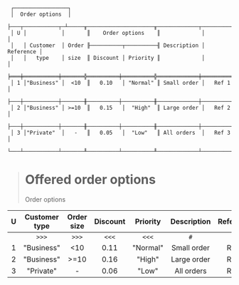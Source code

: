 ```text
 ┌─────────────────┐
 │  Order options  │
 ├───┬───────────┬─┴─────╥─────────────────────╥─────────────┬───────────┐
 │ U │           │       ║    Order options    ║             │           │
 │   │ Customer  │ Order ╟──────────┬──────────╢ Description │ Reference │
 │   │   type    │ size  ║ Discount │ Priority ║             │           │
 ╞═══╪═══════════╪═══════╬══════════╪══════════╬═════════════╪═══════════╡
 │ 1 │"Business" │  <10  ║   0.10   │ "Normal" ║ Small order │   Ref 1   │
 ├───┼───────────┼───────╫──────────┼──────────╫─────────────┼───────────┤
 │ 2 │"Business" │ >=10  ║   0.15   │  "High"  ║ Large order │   Ref 2   │
 ├───┼───────────┼───────╫──────────┼──────────╫─────────────┼───────────┤
 │ 3 │"Private"  │   -   ║   0.05   │  "Low"   ║ All orders  │   Ref 3   │
 └───┴───────────┴───────╨──────────┴──────────╨─────────────┴───────────┘
```

> # Offered order options
> Order options

| U | Customer type | Order size | Discount | Priority | Description | Reference |
|:-:|:-------------:|:----------:|:--------:|:--------:|:-----------:|:---------:|
|   |     `>>>`     |   `>>>`    |  `<<<`   |  `<<<`   |     `#`     |    `#`    |
| 1 |  "Business"   |    <10     |   0.11   | "Normal" | Small order |   Ref 1   |
| 2 |  "Business"   |    >=10    |   0.16   |  "High"  | Large order |   Ref 2   |
| 3 |   "Private"   |     -      |   0.06   |  "Low"   | All orders  |   Ref 3   |
